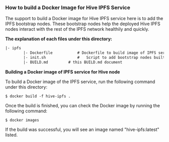 ### How to build a Docker Image for Hive IPFS Service

The support to build a Docker image for Hive IPFS service here is to add the IPFS bootstrap nodes. These bootstrap nodes help the deployed Hive IPFS nodes interact with the rest of the IPFS network healthily and quickly.



**The explanation of each files under this directory:**

```txt
|- ipfs
		|- Dockerfile			# Dockerfile to build image of IPFS service for Hive node
		|- init.sh				#	Script to add bootstrap nodes built into Docker image
		|- BUILD.md    		# this BUILD.md document
```



**Building a Docker image of IPFS service for Hive node**

To build a Docker image of the IPFS service, run the following command under this directory:

```shell
$ docker build -f hive-ipfs .
```

Once the build is finished, you can check the Docker image by running the following command:

```shell
$ docker images
```

If the build was successful, you will see an image named "hive-ipfs:latest" listed.

